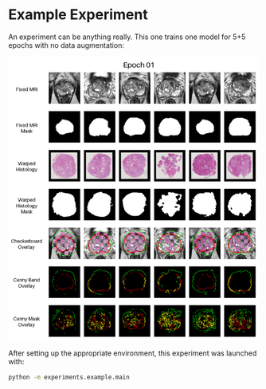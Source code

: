 # Example Experiment

An experiment can be anything really. This one trains one model for 5+5 epochs with no data augmentation:

![GIF of MRI and histology visual modalities over the 10 epochs](output.gif)

After setting up the appropriate environment, this experiment was launched with:

```zsh
python -m experiments.example.main
```